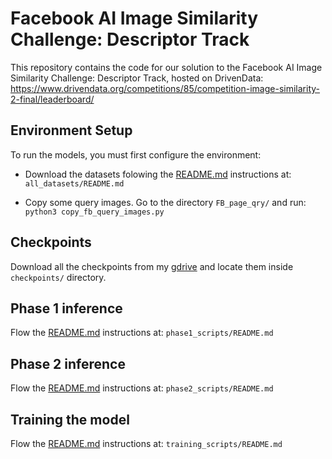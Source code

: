 # Facebook AI Image Similarity Challenge: Descriptor Track


This repository contains the code for our solution to the Facebook AI Image Similarity Challenge: Descriptor Track, hosted on DrivenData: <br />
https://www.drivendata.org/competitions/85/competition-image-similarity-2-final/leaderboard/


## Environment Setup
To run the models, you must first configure the environment:

- Download the datasets folowing the [README.md](./all_datasets) instructions at: ```all_datasets/README.md```

- Copy some query images. Go to the directory ```FB_page_qry/``` and run: ```python3 copy_fb_query_images.py```

## Checkpoints

Download all the checkpoints from my [gdrive](https://drive.google.com/drive/folders/1MnTm7OIPYuMMuc_uij7_bvT7_8NCxP-o) and locate them inside ```checkpoints/``` directory.


## Phase 1 inference

Flow the [README.md](./phase1_scripts) instructions at: ```phase1_scripts/README.md```


## Phase 2 inference

Flow the [README.md](./phase2_scripts) instructions at: ```phase2_scripts/README.md```


## Training the model

Flow the [README.md](./training_scripts) instructions at: ```training_scripts/README.md```
